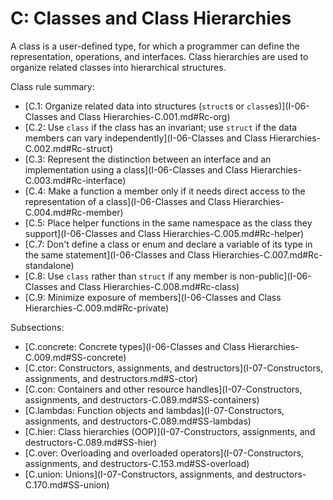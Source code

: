 # <a name="S-class"></a>C: Classes and Class Hierarchies

A class is a user-defined type, for which a programmer can define the representation, operations, and interfaces.
Class hierarchies are used to organize related classes into hierarchical structures.

Class rule summary:

* [C.1: Organize related data into structures (`struct`s or `class`es)](I-06-Classes and Class Hierarchies-C.001.md#Rc-org)
* [C.2: Use `class` if the class has an invariant; use `struct` if the data members can vary independently](I-06-Classes and Class Hierarchies-C.002.md#Rc-struct)
* [C.3: Represent the distinction between an interface and an implementation using a class](I-06-Classes and Class Hierarchies-C.003.md#Rc-interface)
* [C.4: Make a function a member only if it needs direct access to the representation of a class](I-06-Classes and Class Hierarchies-C.004.md#Rc-member)
* [C.5: Place helper functions in the same namespace as the class they support](I-06-Classes and Class Hierarchies-C.005.md#Rc-helper)
* [C.7: Don't define a class or enum and declare a variable of its type in the same statement](I-06-Classes and Class Hierarchies-C.007.md#Rc-standalone)
* [C.8: Use `class` rather than `struct` if any member is non-public](I-06-Classes and Class Hierarchies-C.008.md#Rc-class)
* [C.9: Minimize exposure of members](I-06-Classes and Class Hierarchies-C.009.md#Rc-private)

Subsections:

* [C.concrete: Concrete types](I-06-Classes and Class Hierarchies-C.009.md#SS-concrete)
* [C.ctor: Constructors, assignments, and destructors](I-07-Constructors, assignments, and destructors.md#S-ctor)
* [C.con: Containers and other resource handles](I-07-Constructors, assignments, and destructors-C.089.md#SS-containers)
* [C.lambdas: Function objects and lambdas](I-07-Constructors, assignments, and destructors-C.089.md#SS-lambdas)
* [C.hier: Class hierarchies (OOP)](I-07-Constructors, assignments, and destructors-C.089.md#SS-hier)
* [C.over: Overloading and overloaded operators](I-07-Constructors, assignments, and destructors-C.153.md#SS-overload)
* [C.union: Unions](I-07-Constructors, assignments, and destructors-C.170.md#SS-union)


